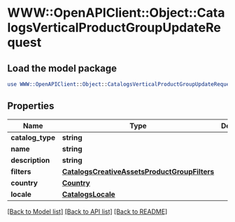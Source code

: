# WWW::OpenAPIClient::Object::CatalogsVerticalProductGroupUpdateRequest

## Load the model package
```perl
use WWW::OpenAPIClient::Object::CatalogsVerticalProductGroupUpdateRequest;
```

## Properties
Name | Type | Description | Notes
------------ | ------------- | ------------- | -------------
**catalog_type** | **string** |  | [optional] 
**name** | **string** |  | [optional] 
**description** | **string** |  | [optional] 
**filters** | [**CatalogsCreativeAssetsProductGroupFilters**](CatalogsCreativeAssetsProductGroupFilters.md) |  | [optional] 
**country** | [**Country**](Country.md) |  | [optional] 
**locale** | [**CatalogsLocale**](CatalogsLocale.md) |  | [optional] 

[[Back to Model list]](../README.md#documentation-for-models) [[Back to API list]](../README.md#documentation-for-api-endpoints) [[Back to README]](../README.md)


